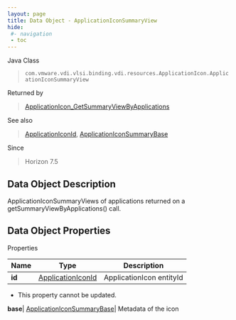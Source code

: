 ```yaml
---
layout: page
title: Data Object - ApplicationIconSummaryView
hide:
 #- navigation
 - toc
---
```






Java Class  
> `com.vmware.vdi.vlsi.binding.vdi.resources.ApplicationIcon.ApplicationIconSummaryView`

Returned by  
> [ApplicationIcon_GetSummaryViewByApplications](vdi.resources.ApplicationIcon.md#getSummaryViewByApplications)

See also  
> [ApplicationIconId](vdi.entity.ApplicationIconId.md), [ApplicationIconSummaryBase](vdi.resources.ApplicationIcon.ApplicationIconSummaryBase.md)

Since  
> Horizon 7.5


## Data Object Description 

ApplicationIconSummaryViews of applications returned on a getSummaryViewByApplications() call. 

## Data Object Properties

Properties

Name |  Type |  Description   
---|---|---  
**id**| [ApplicationIconId](vdi.entity.ApplicationIconId.md)|  ApplicationIcon entityId   


* This property cannot be updated.

  
**base**| [ApplicationIconSummaryBase](vdi.resources.ApplicationIcon.ApplicationIconSummaryBase.md)|  Metadata of the icon   
  
  
  
  
  
  

